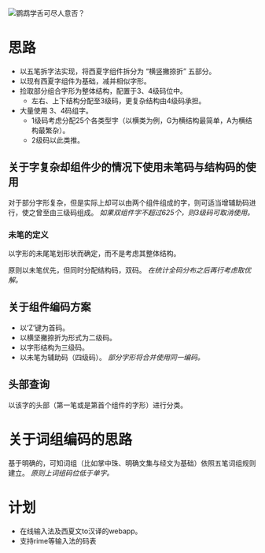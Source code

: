 ![鹦鹉学舌可尽人意否？](Papago.png)
# 思路
- 以五笔拆字法实现，将西夏字组件拆分为 “横竖撇捺折” 五部分。
- 以现有西夏字组件为基础，减并相似字形。
- 捡取部分组合字形为整体结构，配置于3、4级码位中。
  - 左右、上下结构分配至3级码，更复杂结构由4级码承担。
- 大量使用 3、4码组字。
  - 1级码考虑分配25个各类型字（以横类为例，G为横结构最简单，A为横结构最繁杂）。
  - 2级码以此类推。

## 关于字复杂却组件少的情况下使用未笔码与结构码的使用
对于部分字形复杂，但是实际上却可以由两个组件组成的字，则可适当增辅助码进行，使之曾至由三级码组成。
*如果双组件字不超过625个，则3级码可取消使用。*

### 未笔的定义
以字形的未尾笔划形状而确定，而不是考虑其整体结构。

原则以未笔优先，但同时分配结构码，双码。
*在统计全码分布之后再行考虑取优解。*

## 关于组件编码方案
- 以‘Z’键为首码。
- 以横坚撇捺折为形式为二级码。
- 以字形结构为三级码。
- 以未笔为辅助码（四级码）。
*部分字形将合并使用同一编码。*

## 头部查询
以该字的头部（第一笔或是第首个组件的字形）进行分类。

# 关于词组编码的思路
基于明确的，可知词组（比如掌中珠、明确文集与经文为基础）依照五笔词组规则建立。
*原则上词组码位低于单字。*

# 计划
- 在线输入法及西夏文to汉译的webapp。
- 支持rime等输入法的码表